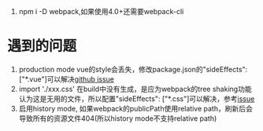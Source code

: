 1. npm i -D webpack,如果使用4.0+还需要webpack-cli

# 遇到的问题
1. production mode vue的style会丢失，修改package.json的"sideEffects": ["*.vue"]可以解决[github issue](https://github.com/vuejs/vuepress/issues/718)
2. import './xxx.css' 在build中没有生成，是应为webpack的tree shaking功能认为这是无用的文件，所以配置"sideEffects": ["*.css"]可以解决，参考[issue](https://github.com/webpack-contrib/mini-css-extract-plugin/issues/102)
3. 启用history mode, 如果webpack的publicPath使用relative path，刷新后会导致所有的资源文件404(所以history mode不支持relative path)